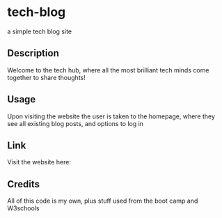 # tech-blog
a simple tech blog site

## Description

Welcome to the tech hub, where all the most brilliant tech minds come together to share thoughts!

## Usage

Upon visiting the website the user is taken to the homepage, where they see all existing blog posts, and options to log in 

<!-- ![Screenshot of all the tables being viewed](./all-tables.PNG)
![Screenshot of an employee being created and employee's role being updated](./adding-and-editing-employees.PNG) -->

## Link

Visit the website here:
<!-- link here -->

## Credits

All of this code is my own, plus stuff used from the boot camp and W3schools
